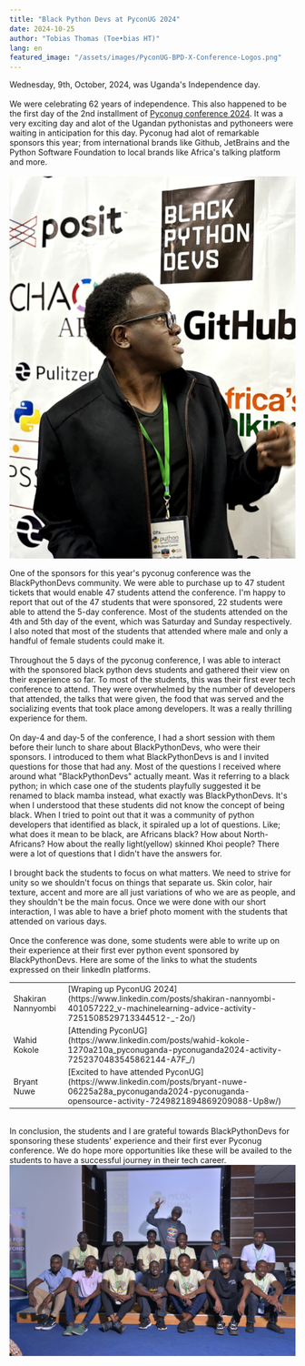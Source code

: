 ```yaml
---
title: "Black Python Devs at PyconUG 2024"
date: 2024-10-25
author: "Tobias Thomas (Toe•bias HT)"
lang: en
featured_image: "/assets/images/PyconUG-BPD-X-Conference-Logos.png"
---
```


Wednesday, 9th, October, 2024, was Uganda's Independence day. </br>
</br>
We were celebrating 62 years of independence. This also happened to be the first day of the 2nd installment of [Pyconug conference 2024](https://ug.pycon.org/2024). It was a very exciting day and alot of the Ugandan pythonistas and pythoneers were waiting in anticipation for this day. Pyconug had alot of remarkable sponsors this year; from international brands like Github, JetBrains and the Python Software Foundation to local brands like Africa's talking platform and more. </br>
</br>
<img src="/assets/images/pyconug-toebias.jpeg" alt="Pyconug-Toebias" />

One of the sponsors for this year's pyconug conference was the BlackPythonDevs community.
We were able to purchase up to 47 student tickets that would enable 47 students attend the conference. I'm happy to report that out of the 47 students that were sponsored, 22 students were able to attend the 5-day conference. Most of the students attended on the 4th and 5th day of the event, which was Saturday and Sunday respectively. I also noted that most of the students that attended where male and only a handful of female students could make it. </br>
</br>
Throughout the 5 days of the pyconug conference, I was able to interact with the sponsored black python devs students and gathered their view on their experience so far. To most of the students, this was their first ever tech conference to attend. They were overwhelmed by the number of developers that attended, the talks that were given, the food that was served and the socializing events that took place among developers. It was a really thrilling experience for them.</br>
</br>
On day-4 and day-5 of the conference, I had a short session with them before their lunch to share about BlackPythonDevs, who were their sponsors. I introduced to them what BlackPythonDevs is and I invited questions for those that had any. Most of the questions I received where around what "BlackPythonDevs" actually meant. Was it referring to a black python; in which case one of the students playfully suggested it be renamed to black mamba instead, what exactly was BlackPythonDevs. It's when I understood that these students did not know the concept of being black. When I tried to point out that it was a community of python developers that identified as black, it spiraled up a lot of questions. Like; what does it mean to be black, are Africans black? How about North-Africans? How about the really light(yellow) skinned Khoi people? There were a lot of questions that I didn't have the answers for.</br>
</br>
I brought back the students to focus on what matters. We need to strive for unity so we shouldn't focus on things that separate us. Skin color, hair texture, accent and more are all just variations of who we are as people, and they shouldn't be the main focus. Once we were done with our short interaction, I was able to have a brief photo moment with the students that attended on various days. </br>
</br>
Once the conference was done, some students were able to write up on their experience at their first ever python event sponsored by BlackPythonDevs. Here are some of the links to what the students expressed on their linkedIn platforms.</br>

<table>
    <tr>
        <td> Shakiran Nannyombi </td>
        <td> [Wraping up PyconUG 2024](https://www.linkedin.com/posts/shakiran-nannyombi-401057222_v-machinelearning-advice-activity-7251508529713344512-_-2o/) </td>
    </tr>
    <tr>
        <td> Wahid Kokole </td>
        <td> [Attending PyconUG](https://www.linkedin.com/posts/wahid-kokole-1270a210a_pyconuganda-pyconuganda2024-activity-7252370483545862144-A7F_/) </td>
    </tr>
    <tr>
        <td> Bryant Nuwe </td>
        <td> [Excited to have attended PyconUG](https://www.linkedin.com/posts/bryant-nuwe-06225a28a_pyconuganda2024-pyconuganda-opensource-activity-7249821894869209088-Up8w/) </td>
    </tr>
</table>
</br>
In conclusion, the students and I are grateful towards BlackPythonDevs for sponsoring these students' experience and their first ever Pyconug conference. We do hope more opportunities like these will be availed to the students to have a successful journey in their tech career.
<img src="/assets/images/pyconug-bpd-group-photo-day-4.jpeg">
